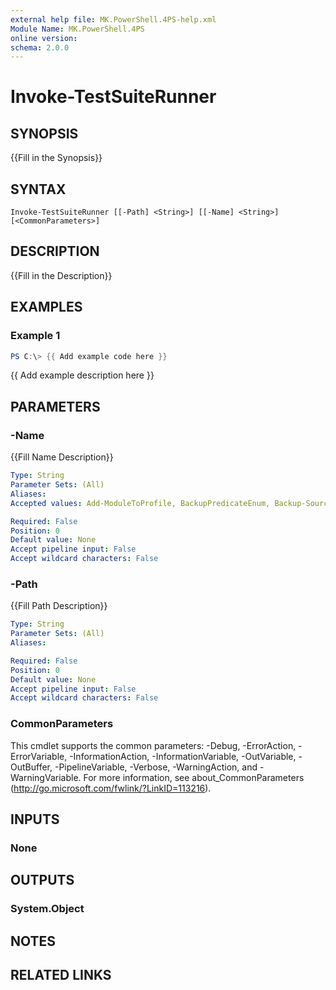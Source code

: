 ```yaml
---
external help file: MK.PowerShell.4PS-help.xml
Module Name: MK.PowerShell.4PS
online version:
schema: 2.0.0
---
```


# Invoke-TestSuiteRunner

## SYNOPSIS
{{Fill in the Synopsis}}

## SYNTAX

```
Invoke-TestSuiteRunner [[-Path] <String>] [[-Name] <String>] [<CommonParameters>]
```

## DESCRIPTION
{{Fill in the Description}}

## EXAMPLES

### Example 1
```powershell
PS C:\> {{ Add example code here }}
```

{{ Add example description here }}

## PARAMETERS

### -Name
{{Fill Name Description}}

```yaml
Type: String
Parameter Sets: (All)
Aliases:
Accepted values: Add-ModuleToProfile, BackupPredicateEnum, Backup-Sources, Build-Documentation, Build-PlatyPSMarkdown, CimCmdlets, ConvertTo-EnumFlag, Export-History, Get-LatestError, Get-ManifestKey, Get-MergedPath, Get-MKPowerShellSetting, Get-ModuleInfo, GetModuleNameSet, GetSettingsNameSet, Import-History, Invoke-TestSuiteRunner, Microsoft.PowerShell.Management, Microsoft.PowerShell.Security, Microsoft.PowerShell.Utility, Microsoft.WSMan.Management, MK.PowerShell.4PS, MKPowerShellDocObject, New-DynamicParam, New-ExternalHelpFromPlatyPSMarkdown, New-MKPowerShellConfigFile, New-Script, Pester, Plaster, platyPS, posh-git, PSReadLine, Publish-ModuleToNuGetGallery, Register-Shutdown, Reset-ModuleInProfile, Restart-PWSH, Restart-PWSHAdmin, Search-Items, Set-LocationAndStore, Set-MKPowerShellSetting, Skip-ModuleInProfile, Start-MKPowerShell, TestModuleB, Update-ManifestFunctionsToExportField, Update-ModuleExports, Update-ReadmeFromPlatyPSMarkdown, Update-RootModuleUsingStatements, Update-SemVer

Required: False
Position: 0
Default value: None
Accept pipeline input: False
Accept wildcard characters: False
```

### -Path
{{Fill Path Description}}

```yaml
Type: String
Parameter Sets: (All)
Aliases:

Required: False
Position: 0
Default value: None
Accept pipeline input: False
Accept wildcard characters: False
```

### CommonParameters
This cmdlet supports the common parameters: -Debug, -ErrorAction, -ErrorVariable, -InformationAction, -InformationVariable, -OutVariable, -OutBuffer, -PipelineVariable, -Verbose, -WarningAction, and -WarningVariable.
For more information, see about_CommonParameters (http://go.microsoft.com/fwlink/?LinkID=113216).

## INPUTS

### None


## OUTPUTS

### System.Object

## NOTES

## RELATED LINKS
